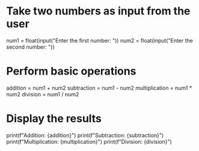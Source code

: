 # Take two numbers as input from the user
num1 = float(input("Enter the first number: "))
num2 = float(input("Enter the second number: "))

# Perform basic operations
addition = num1 + num2
subtraction = num1 - num2
multiplication = num1 * num2
division = num1 / num2

# Display the results
print(f"Addition: {addition}")
print(f"Subtraction: {subtraction}")
print(f"Multiplication: {multiplication}")
print(f"Division: {division}")
